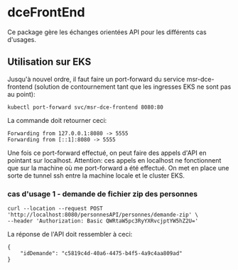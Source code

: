 # dceFrontEnd

Ce package gère les échanges orientées API pour les différents cas d'usages.

## Utilisation sur EKS

Jusqu'à nouvel ordre, il faut faire un port-forward du service msr-dce-frontend (solution de contournement tant que les ingresses EKS ne sont pas au point):
```
kubectl port-forward svc/msr-dce-frontend 8080:80
```
La commande doit retourner ceci:
```
Forwarding from 127.0.0.1:8080 -> 5555
Forwarding from [::1]:8080 -> 5555
```
Une fois ce port-forward effectué, on peut faire des appels d'API en pointant sur localhost.
Attention: ces appels en localhost ne fonctionnent que sur la machine où me port-forward a été effectué. On met en place une sorte de tunnel ssh entre la machine locale et le cluster EKS. 


### cas d'usage 1 - demande de fichier zip des personnes

```
curl --location --request POST 'http://localhost:8080/personnesAPI/personnes/demande-zip' \
--header 'Authorization: Basic QWRtaW5pc3RyYXRvcjptYW5hZ2U='
```
La réponse de l'API doit ressembler à ceci:
```
{
    "idDemande": "c5819c4d-40a6-4475-b4f5-4a9c4aa809ad"
}
```